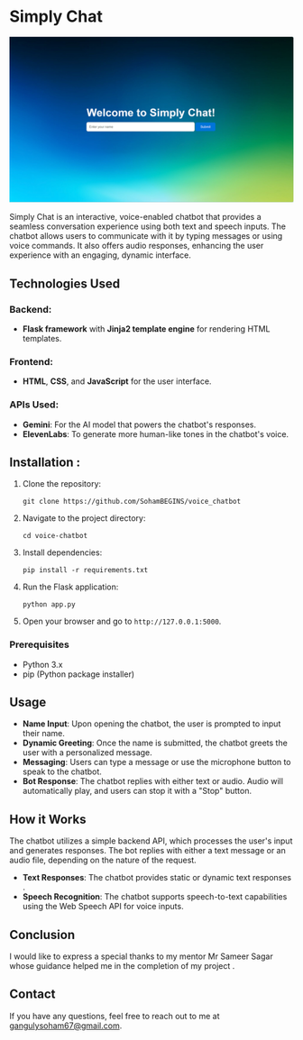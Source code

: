 # Simply Chat

![Simply Chatbot Screenshot](static/images/screenshot.png)

Simply Chat is an interactive, voice-enabled chatbot that provides a seamless conversation experience using both text and speech inputs. The chatbot allows users to communicate with it by typing messages or using voice commands. It also offers audio responses, enhancing the user experience with an engaging, dynamic interface.

## Technologies Used

### Backend:
- **Flask framework** with **Jinja2 template engine** for rendering HTML templates.

### Frontend:
- **HTML**, **CSS**, and **JavaScript** for the user interface.

### APIs Used:
- **Gemini**: For the AI model that powers the chatbot's responses.
- **ElevenLabs**: To generate more human-like tones in the chatbot's voice.

## Installation :
<ol>
    <li>Clone the repository:
        <pre><code>git clone https://github.com/SohamBEGINS/voice_chatbot</code></pre>
    </li>
    <li>Navigate to the project directory:
        <pre><code>cd voice-chatbot</code></pre>
    </li>
    <li>Install dependencies:
        <pre><code>pip install -r requirements.txt</code></pre>
    </li>
    <li>Run the Flask application:
        <pre><code>python app.py</code></pre>
    </li>
    <li>Open your browser and go to <code>http://127.0.0.1:5000</code>.</li>
</ol>

### Prerequisites

- Python 3.x
- pip (Python package installer)

## Usage

- **Name Input**: Upon opening the chatbot, the user is prompted to input their name.
- **Dynamic Greeting**: Once the name is submitted, the chatbot greets the user with a personalized message.
- **Messaging**: Users can type a message or use the microphone button to speak to the chatbot.
- **Bot Response**: The chatbot replies with either text or audio. Audio will automatically play, and users can stop it with a "Stop" button.

## How it Works

The chatbot utilizes a simple backend API, which processes the user's input and generates responses. The bot replies with either a text message or an audio file, depending on the nature of the request.

- **Text Responses**: The chatbot provides static or dynamic text responses .
- **Speech Recognition**: The chatbot supports speech-to-text capabilities using the Web Speech API for voice inputs.

## Conclusion

I would like to express a special thanks to my mentor Mr Sameer Sagar whose guidance helped me in the completion of my project .

## Contact

If you have any questions, feel free to reach out to me at gangulysoham67@gmail.com.
